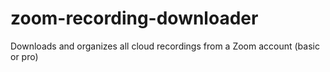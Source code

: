 # zoom-recording-downloader
Downloads and organizes all cloud recordings from a Zoom account (basic or pro)
